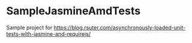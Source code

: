 # SampleJasmineAmdTests

Sample project for https://blog.rsuter.com/asynchronously-loaded-unit-tests-with-jasmine-and-requirejs/
